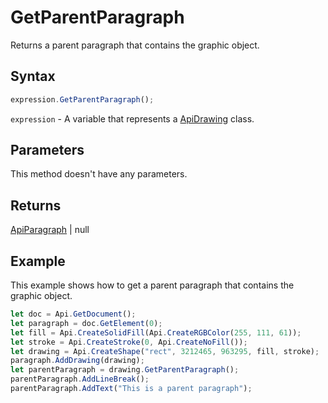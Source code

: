 # GetParentParagraph

Returns a parent paragraph that contains the graphic object.

## Syntax

```javascript
expression.GetParentParagraph();
```

`expression` - A variable that represents a [ApiDrawing](../ApiDrawing.md) class.

## Parameters

This method doesn't have any parameters.

## Returns

[ApiParagraph](../../ApiParagraph/ApiParagraph.md) \| null

## Example

This example shows how to get a parent paragraph that contains the graphic object.

```javascript
let doc = Api.GetDocument();
let paragraph = doc.GetElement(0);
let fill = Api.CreateSolidFill(Api.CreateRGBColor(255, 111, 61));
let stroke = Api.CreateStroke(0, Api.CreateNoFill());
let drawing = Api.CreateShape("rect", 3212465, 963295, fill, stroke);
paragraph.AddDrawing(drawing);
let parentParagraph = drawing.GetParentParagraph();
parentParagraph.AddLineBreak();
parentParagraph.AddText("This is a parent paragraph");
```

